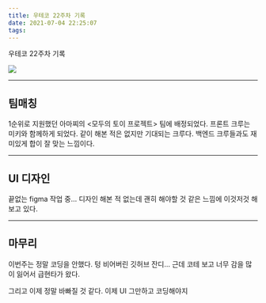 ```yaml
---
title: 우테코 22주차 기록
date: 2021-07-04 22:25:07
tags:
---
```


우테코 22주차 기록

<!-- more -->

<img src="/images/thumbnails/wtc-thumbnail.jpeg" />

---

## 팀매칭

1순위로 지원했던 아마찌의 <모두의 토이 프로젝트> 팀에 배정되었다. 프론트 크루는 미키와 함께하게 되었다. 같이 해본 적은 없지만 기대되는 크루다. 백엔드 크루들과도 재미있게 합이 잘 맞는 느낌이다.

---

## UI 디자인

끝없는 figma 작업 중… 디자인 해본 적 없는데 괜히 해야할 것 같은 느낌에 이것저것 해보고 있다.

---

## 마무리

이번주는 정말 코딩을 안했다. 텅 비어버린 깃허브 잔디…
근데 코테 보고 너무 감을 많이 잃어서 급현타가 왔다.

그리고 이제 정말 바빠질 것 같다.
이제 UI 그만하고 코딩해야지
